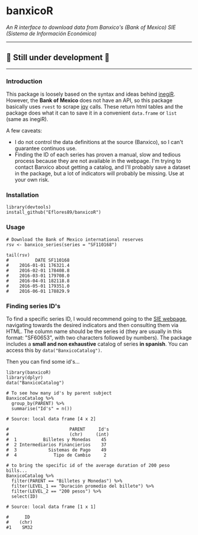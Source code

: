 # banxicoR 

*An R interface to download data from Banxico's (Bank of Mexico) SIE (Sistema de Información Económica)*

-----
## :construction: Still under development :construction:
-----

### Introduction 

This package is loosely based on the syntax and ideas behind [inegiR](https://github.com/Eflores89/inegiR). 
However, the **Bank of Mexico** does not have an API, so this package basically uses `rvest` to scrape [iqy](https://support.microsoft.com/en-us/kb/157482) calls.
These return html tables and the package does what it can to save it in a convenient `data.frame` or `list` (same as inegiR).

A few caveats:
- I do not control the data definitions at the source (Banxico), so I can't guarantee continuos use. 
- Finding the ID of each series has proven a manual, slow and tedious process because they are not available in the webpage. I'm trying to contact Banxico about getting a catalog, and I'll probably save a dataset in the package, but a lot of indicators will probably be missing. Use at your own risk. 


### Installation

```
library(devtools)
install_github("Eflores89/banxicoR")
```

### Usage

```
# Download the Bank of Mexico international reserves
rsv <- banxico_series(series = "SF110168")

tail(rsv)
#          DATE SF110168
#    2016-01-01 176321.4
#    2016-02-01 178408.8
#    2016-03-01 179708.0
#    2016-04-01 182118.8
#    2016-05-01 179351.0
#    2016-06-01 178829.9
```

### Finding series ID's

To find a specific series ID, I would recommend going to the [SIE webpage](http://www.banxico.org.mx/SieInternet/), navigating towards the desired indicators and then consulting them via HTML. The column name should be the series id (they are usually in this format: "SF60653", with two characters followed by numbers). The package includes a **small and non exhaustive** catalog of series **in spanish**. You can access this by `data("BanxicoCatalog")`.


Then you can find some id's...

```
library(banxicoR)
library(dplyr)
data("BanxicoCatalog")

# To see how many id's by parent subject 
BanxicoCatalog %>% 
  group_by(PARENT) %>% 
  summarise("Id's" = n())

# Source: local data frame [4 x 2]

#                       PARENT     Id's
#                       (chr)     (int)
#  1          Billetes y Monedas    45
#  2 Intermediarios Financierios    37
#  3            Sistemas de Pago    49
#  4              Tipo de Cambio     2

# to bring the specific id of the average duration of 200 peso bills...
BanxicoCatalog %>% 
  filter(PARENT == "Billetes y Monedas") %>% 
  filter(LEVEL_1 == "Duración promedio del billete") %>% 
  filter(LEVEL_2 == "200 pesos") %>% 
  select(ID)

# Source: local data frame [1 x 1]

#      ID
#    (chr)
#1    SM32
```
